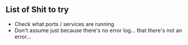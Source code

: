 ## List of Shit to try

- Check what ports / services are running
- Don't assume just because there's no error log... that there's not an error...
